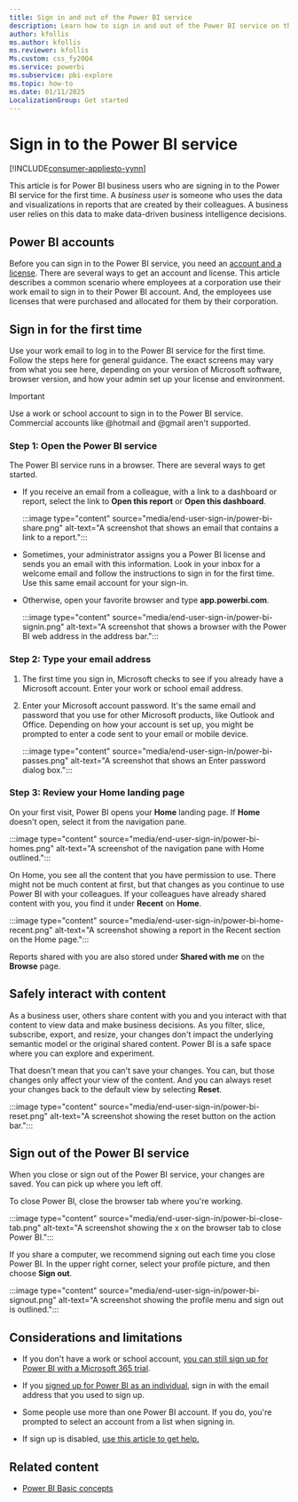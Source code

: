 ```yaml
---
title: Sign in and out of the Power BI service
description: Learn how to sign in and out of the Power BI service on the web and safely interact with your content.
author: kfollis
ms.author: kfollis
ms.reviewer: kfollis
Ms.custom: css_fy20Q4
ms.service: powerbi
ms.subservice: pbi-explore
ms.topic: how-to
ms.date: 01/11/2025
LocalizationGroup: Get started
---
```


# Sign in to the Power BI service

[!INCLUDE[consumer-appliesto-yynn](../includes/consumer-appliesto-yynn.md)]

This article is for Power BI business users who are signing in to the Power BI service for the first time. A *business user* is someone who uses the data and visualizations in reports that are created by their colleagues. A business user relies on this data to make data-driven business intelligence decisions. 

## Power BI accounts

Before you can sign in to the Power BI service, you need an [account and a license](end-user-license.md). There are several ways to get an account and license. This article describes a common scenario where employees at a corporation use their work email to sign in to their Power BI account. And, the employees use licenses that were purchased and allocated for them by their corporation. 

## Sign in for the first time

Use your work email to log in to the Power BI service for the first time. Follow the steps here for general guidance. The exact screens may vary from what you see here, depending on your version of Microsoft software, browser version, and how your admin set up your license and environment.

> [!IMPORTANT]
> Use a work or school account to sign in to the Power BI service. Commercial accounts like @hotmail and @gmail aren't supported. 

### Step 1: Open the Power BI service

The Power BI service runs in a browser. There are several ways to get started. 

- If you receive an email from a colleague, with a link to a dashboard or report, select the link to **Open this report** or **Open this dashboard**.

    :::image type="content" source="media/end-user-sign-in/power-bi-share.png" alt-text="A screenshot that shows an email that contains a link to a report.":::

- Sometimes, your administrator assigns you a Power BI license and sends you an email with this information. Look in your inbox for a welcome email and follow the instructions to sign in for the first time. Use this same email account for your sign-in.

- Otherwise, open your favorite browser and type **app.powerbi.com**.

    :::image type="content" source="media/end-user-sign-in/power-bi-signin.png" alt-text="A screenshot that shows a browser with the Power BI web address in the address bar.":::

### Step 2: Type your email address

1. The first time you sign in, Microsoft checks to see if you already have a Microsoft account. Enter your work or school email address.

1. Enter your Microsoft account password. It's the same email and password that you use for other Microsoft products, like Outlook and Office. Depending on how your account is set up, you might be prompted to enter a code sent to your email or mobile device.

    :::image type="content" source="media/end-user-sign-in/power-bi-passes.png" alt-text="A screenshot that shows an Enter password dialog box.":::

### Step 3: Review your Home landing page

On your first visit, Power BI opens your **Home** landing page. If **Home** doesn't open, select it from the navigation pane.

:::image type="content" source="media/end-user-sign-in/power-bi-homes.png" alt-text="A screenshot of the navigation pane with Home outlined.":::

On Home, you see all the content that you have permission to use. There might not be much content at first, but that changes as you continue to use Power BI with your colleagues. If your colleagues have already shared content with you, you find it under **Recent** on **Home**.

:::image type="content" source="media/end-user-sign-in/power-bi-home-recent.png" alt-text="A screenshot showing a report in the Recent section on the Home page.":::

Reports shared with you are also stored under **Shared with me** on the **Browse** page.

## Safely interact with content

As a business user, others share content with you and you interact with that content to view data and make business decisions. As you filter, slice, subscribe, export, and resize, your changes don't impact the underlying semantic model or the original shared content. Power BI is a safe space where you can explore and experiment.

That doesn't mean that you can't save your changes. You can, but those changes only affect your view of the content. And you can always reset your changes back to the default view by selecting **Reset**.

:::image type="content" source="media/end-user-sign-in/power-bi-reset.png" alt-text="A screenshot showing the reset button on the action bar.":::

## Sign out of the Power BI service

When you close or sign out of the Power BI service, your changes are saved. You can pick up where you left off.

To close Power BI, close the browser tab where you're working.

:::image type="content" source="media/end-user-sign-in/power-bi-close-tab.png" alt-text="A screenshot showing the x on the browser tab to close Power BI.":::

If you share a computer, we recommend signing out each time you close Power BI. In the upper right corner, select your profile picture, and then choose **Sign out**.  

:::image type="content" source="media/end-user-sign-in/power-bi-signout.png" alt-text="A screenshot showing the profile menu and sign out is outlined.":::

## Considerations and limitations

- If you don't have a work or school account, [you can still sign up for Power BI with a Microsoft 365 trial](../enterprise/service-admin-signing-up-for-power-bi-with-a-new-office-365-trial.md).

- If you [signed up for Power BI as an individual](../fundamentals/service-self-service-signup-for-power-bi.md), sign in with the email address that you used to sign up.

- Some people use more than one Power BI account. If you do, you're prompted to select an account from a list when signing in.

- If sign up is disabled, [use this article to get help.](../fundamentals/service-self-service-sign-up-help.md)


## Related content

- [Power BI Basic concepts](end-user-basic-concepts.md)